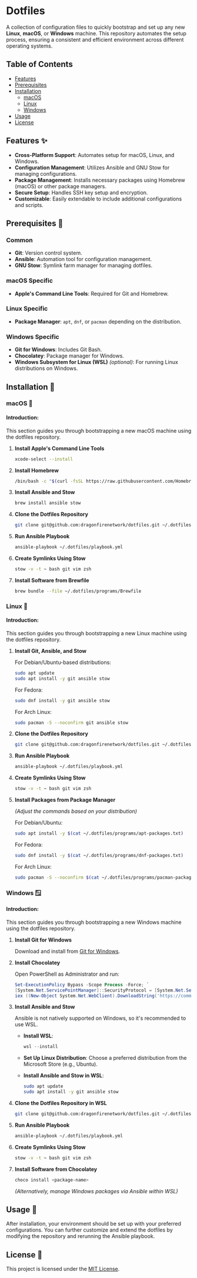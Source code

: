 # Dotfiles

A collection of configuration files to quickly bootstrap and set up any new **Linux**, **macOS**, or **Windows** machine. This repository automates the setup process, ensuring a consistent and efficient environment across different operating systems.

## Table of Contents

- [Features](#features)
- [Prerequisites](#prerequisites)
- [Installation](#installation)
  - [macOS](#macos)
  - [Linux](#linux)
  - [Windows](#windows)
- [Usage](#usage)
- [License](#license)

## Features ✨

- **Cross-Platform Support**: Automates setup for macOS, Linux, and Windows.
- **Configuration Management**: Utilizes Ansible and GNU Stow for managing configurations.
- **Package Management**: Installs necessary packages using Homebrew (macOS) or other package managers.
- **Secure Setup**: Handles SSH key setup and encryption.
- **Customizable**: Easily extendable to include additional configurations and scripts.

## Prerequisites 📝

### Common

- **Git**: Version control system.
- **Ansible**: Automation tool for configuration management.
- **GNU Stow**: Symlink farm manager for managing dotfiles.

### macOS Specific

- **Apple's Command Line Tools**: Required for Git and Homebrew.

### Linux Specific

- **Package Manager**: `apt`, `dnf`, or `pacman` depending on the distribution.

### Windows Specific

- **Git for Windows**: Includes Git Bash.
- **Chocolatey**: Package manager for Windows.
- **Windows Subsystem for Linux (WSL)** *(optional)*: For running Linux distributions on Windows.

## Installation 🚀

### macOS 🍎

#### Introduction:

This section guides you through bootstrapping a new macOS machine using the dotfiles repository.

1. **Install Apple's Command Line Tools**

    ```bash
    xcode-select --install
    ```

2. **Install Homebrew**

    ```bash
    /bin/bash -c "$(curl -fsSL https://raw.githubusercontent.com/Homebrew/install/HEAD/install.sh)"
    ```

3. **Install Ansible and Stow**

    ```bash
    brew install ansible stow
    ```

4. **Clone the Dotfiles Repository**

    ```bash
    git clone git@github.com:dragonfirenetwork/dotfiles.git ~/.dotfiles
    ```

5. **Run Ansible Playbook**

    ```bash
    ansible-playbook ~/.dotfiles/playbook.yml
    ```

6. **Create Symlinks Using Stow**

    ```bash
    stow -v -t ~ bash git vim zsh
    ```

7. **Install Software from Brewfile**

    ```bash
    brew bundle --file ~/.dotfiles/programs/Brewfile
    ```

### Linux 🐧

#### Introduction:

This section guides you through bootstrapping a new Linux machine using the dotfiles repository.

1. **Install Git, Ansible, and Stow**

    For Debian/Ubuntu-based distributions:

    ```bash
    sudo apt update
    sudo apt install -y git ansible stow
    ```

    For Fedora:

    ```bash
    sudo dnf install -y git ansible stow
    ```

    For Arch Linux:

    ```bash
    sudo pacman -S --noconfirm git ansible stow
    ```

2. **Clone the Dotfiles Repository**

    ```bash
    git clone git@github.com:dragonfirenetwork/dotfiles.git ~/.dotfiles
    ```

3. **Run Ansible Playbook**

    ```bash
    ansible-playbook ~/.dotfiles/playbook.yml
    ```

4. **Create Symlinks Using Stow**

    ```bash
    stow -v -t ~ bash git vim zsh
    ```

5. **Install Packages from Package Manager**

    *(Adjust the commands based on your distribution)*

    For Debian/Ubuntu:

    ```bash
    sudo apt install -y $(cat ~/.dotfiles/programs/apt-packages.txt)
    ```

    For Fedora:

    ```bash
    sudo dnf install -y $(cat ~/.dotfiles/programs/dnf-packages.txt)
    ```

    For Arch Linux:

    ```bash
    sudo pacman -S --noconfirm $(cat ~/.dotfiles/programs/pacman-packages.txt)
    ```

### Windows 🪟

#### Introduction:

This section guides you through bootstrapping a new Windows machine using the dotfiles repository.

1. **Install Git for Windows**

    Download and install from [Git for Windows](https://gitforwindows.org/).

2. **Install Chocolatey**

    Open PowerShell as Administrator and run:

    ```powershell
    Set-ExecutionPolicy Bypass -Scope Process -Force; `
    [System.Net.ServicePointManager]::SecurityProtocol = [System.Net.ServicePointManager]::SecurityProtocol -bor 3072; `
    iex ((New-Object System.Net.WebClient).DownloadString('https://community.chocolatey.org/install.ps1'))
    ```

3. **Install Ansible and Stow**

    Ansible is not natively supported on Windows, so it's recommended to use WSL.

    - **Install WSL**:

        ```powershell
        wsl --install
        ```

    - **Set Up Linux Distribution**: Choose a preferred distribution from the Microsoft Store (e.g., Ubuntu).

    - **Install Ansible and Stow in WSL**:

        ```bash
        sudo apt update
        sudo apt install -y git ansible stow
        ```

4. **Clone the Dotfiles Repository in WSL**

    ```bash
    git clone git@github.com:dragonfirenetwork/dotfiles.git ~/.dotfiles
    ```

5. **Run Ansible Playbook**

    ```bash
    ansible-playbook ~/.dotfiles/playbook.yml
    ```

6. **Create Symlinks Using Stow**

    ```bash
    stow -v -t ~ bash git vim zsh
    ```

7. **Install Software from Chocolatey**

    ```powershell
    choco install <package-name>
    ```

    *(Alternatively, manage Windows packages via Ansible within WSL)*

## Usage 🎯

After installation, your environment should be set up with your preferred configurations. You can further customize and extend the dotfiles by modifying the repository and rerunning the Ansible playbook.

## License 📄

This project is licensed under the [MIT License](LICENSE).